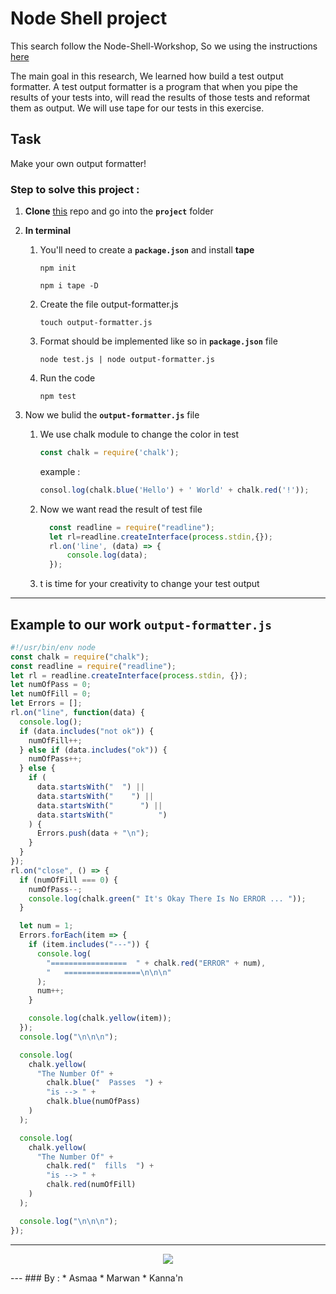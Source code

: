 # Node Shell project

This search follow the Node-Shell-Workshop, So we using the instructions [here](https://github.com/foundersandcoders/Node-Shell-Workshop/blob/master/PROJECT.md)

The main goal in this research, We learned how build a test output formatter.
A test output formatter is a program that when you pipe the results of your tests into, will read the results of those tests and reformat them as output. We will use tape for our tests in this exercise.

## Task
Make your own output formatter!

### Step to solve this project :

1. **Clone** [this](https://github.com/foundersandcoders/Node-Shell-Workshop) repo and go into the **`project`** folder
2. **In terminal**
    1. You'll need to create a **`package.json`** and install **tape**
    
         ~~~
         npm init
         ~~~
         ~~~
         npm i tape -D 
         ~~~

   2. Create the file output-formatter.js

       ~~~
       touch output-formatter.js
       ~~~
  
   3. Format should be implemented like so  in **`package.json`** file

       ~~~
       node test.js | node output-formatter.js
       ~~~
    
   4. Run the code   
   
      ~~~
      npm test
      ~~~

3. Now we bulid the **`output-formatter.js`** file
   
   1. We use chalk module to change the color in test
      ```javascript
      const chalk = require('chalk');
      ```
      example : 
      ```javascript
      consol.log(chalk.blue('Hello') + ' World' + chalk.red('!'));
      ```
    2. Now we want read the result of test file
          ```javascript
            const readline = require("readline");
            let rl=readline.createInterface(process.stdin,{});
            rl.on('line', (data) => {
                console.log(data);
            });
          ```
    3. t is time for your creativity to change your test output
    
--- 
    
## Example to our work **`output-formatter.js`**

```javascript
#!/usr/bin/env node
const chalk = require("chalk");
const readline = require("readline");
let rl = readline.createInterface(process.stdin, {});
let numOfPass = 0;
let numOfFill = 0;
let Errors = [];
rl.on("line", function(data) {
  console.log();
  if (data.includes("not ok")) {
    numOfFill++;
  } else if (data.includes("ok")) {
    numOfPass++;
  } else {
    if (
      data.startsWith("  ") ||
      data.startsWith("    ") ||
      data.startsWith("      ") ||
      data.startsWith("          ")
    ) {
      Errors.push(data + "\n");
    }
  }
});
rl.on("close", () => {
  if (numOfFill === 0) {
    numOfPass--;
    console.log(chalk.green(" It's Okay There Is No ERROR ... "));
  }

  let num = 1;
  Errors.forEach(item => {
    if (item.includes("---")) {
      console.log(
        "=================  " + chalk.red("ERROR" + num),
        "   =================\n\n\n"
      );
      num++;
    }

    console.log(chalk.yellow(item));
  });
  console.log("\n\n\n");

  console.log(
    chalk.yellow(
      "The Number Of" +
        chalk.blue("  Passes  ") +
        "is --> " +
        chalk.blue(numOfPass)
    )
  );

  console.log(
    chalk.yellow(
      "The Number Of" +
        chalk.red("  fills  ") +
        "is --> " +
        chalk.red(numOfFill)
    )
  );

  console.log("\n\n\n");
});

```

---
<p align="center">
    <img  src="http://www4.0zz0.com/2018/07/30/15/629911310.png">
</p>
---
### By : 
* Asmaa
* Marwan
* Kanna'n
    
